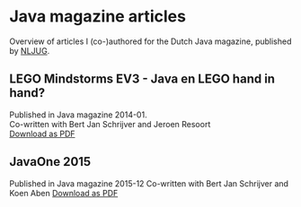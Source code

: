 # Java magazine articles
Overview of articles I (co-)authored for the Dutch Java magazine, published by [NLJUG](www.nljug.org).

## LEGO Mindstorms EV3 - Java en LEGO hand in hand?
Published in Java magazine 2014-01.  
Co-written with Bert Jan Schrijver and Jeroen Resoort  
[Download as PDF](https://github.com/IvoNet/javamagazine/blob/master/pdf/Java%20magazine%202014-01%20-%20LEGO%20Mindstorms%20EV3.pdf)


## JavaOne 2015 
Published in Java magazine 2015-12
Co-written with Bert Jan Schrijver and Koen Aben
[Download as PDF](https://github.com/IvoNet/javamagazine/blob/master/pdf/JavaOne2015.pdf)
